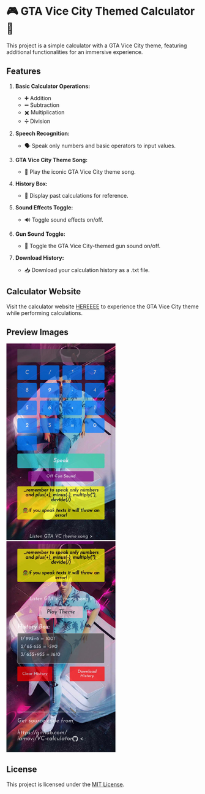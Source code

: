 # 🎮 GTA Vice City Themed Calculator 🧮

This project is a simple calculator with a GTA Vice City theme, featuring additional functionalities for an immersive experience.

## Features

1. **Basic Calculator Operations:**
   - ➕ Addition
   - ➖ Subtraction
   - ✖️ Multiplication
   - ➗ Division

2. **Speech Recognition:**
   - 🗣️ Speak only numbers and basic operators to input values.

3. **GTA Vice City Theme Song:**
   - 🎵 Play the iconic GTA Vice City theme song.

4. **History Box:**
   - 📜 Display past calculations for reference.

5. **Sound Effects Toggle:**
   - 🔊 Toggle sound effects on/off.

6. **Gun Sound Toggle:**
   - 🔫 Toggle the GTA Vice City-themed gun sound on/off.

7. **Download History:**
   - 📥 Download your calculation history as a .txt file.

## Calculator Website

Visit the calculator website [HEREEEE](https://vc-calculator.vercel.app/) to experience the GTA Vice City theme while performing calculations.

## Preview Images

<img src="preview/i.jpg" alt="Preview Image 1" width="285">
<img src="preview/ii.jpg" alt="Preview Image 2" width="285">


## License

This project is licensed under the [MIT License](LICENSE).
